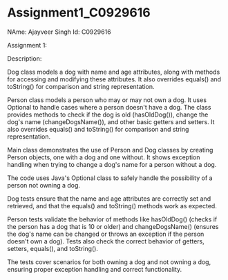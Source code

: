 # Assignment1_C0929616
 
NAme: Ajayveer Singh
Id: C0929616

Assignment 1:

Description:

Dog class models a dog with name and age attributes, along with methods for accessing and modifying these attributes. It also overrides equals() and toString() for comparison and string representation.

Person class models a person who may or may not own a dog. It uses Optional<Dog> to handle cases where a person doesn't have a dog. The class provides methods to check if the dog is old (hasOldDog()), change the dog's name (changeDogsName()), and other basic getters and setters. It also overrides equals() and toString() for comparison and string representation.

Main class demonstrates the use of Person and Dog classes by creating Person objects, one with a dog and one without. It shows exception handling when trying to change a dog's name for a person without a dog.

The code uses Java's Optional class to safely handle the possibility of a person not owning a dog.

Dog tests ensure that the name and age attributes are correctly set and retrieved, and that the equals() and toString() methods work as expected.

Person tests validate the behavior of methods like hasOldDog() (checks if the person has a dog that is 10 or older) and changeDogsName() (ensures the dog's name can be changed or throws an exception if the person doesn't own a dog). Tests also check the correct behavior of getters, setters, equals(), and toString().

The tests cover scenarios for both owning a dog and not owning a dog, ensuring proper exception handling and correct functionality.
